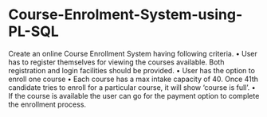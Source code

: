 # Course-Enrolment-System-using-PL-SQL
Create an online Course Enrollment System having following criteria. 
• User has to register themselves for viewing the courses available. Both registration and login facilities should be provided. 
• User has the option to enroll one course 
• Each course has a max intake capacity of 40. Once 41th candidate tries to enroll for a particular course, it will show ‘course is full’. 
• If the course is available the user can go for the payment option to complete the enrollment process.
